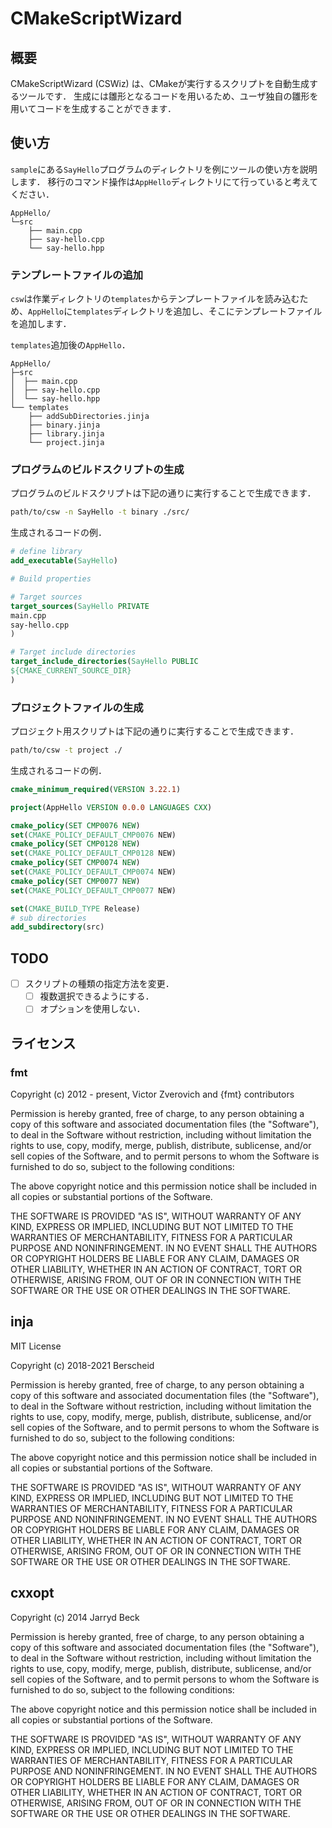 # CMakeScriptWizard

## 概要
CMakeScriptWizard (CSWiz) は、CMakeが実行するスクリプトを自動生成するツールです．
生成には雛形となるコードを用いるため、ユーザ独自の雛形を用いてコードを生成することができます．

## 使い方
`sample`にある`SayHello`プログラムのディレクトリを例にツールの使い方を説明します．
移行のコマンド操作は`AppHello`ディレクトリにて行っていると考えてください．

```
AppHello/
└─src
    ├── main.cpp
    ├── say-hello.cpp
    └── say-hello.hpp
```

### テンプレートファイルの追加
`csw`は作業ディレクトリの`templates`からテンプレートファイルを読み込むため、`AppHello`に`templates`ディレクトリを追加し、そこにテンプレートファイルを追加します．

`templates`追加後の`AppHello`．

```
AppHello/
├─src
│  ├── main.cpp
│  ├── say-hello.cpp
│  └── say-hello.hpp
└── templates
    ├── addSubDirectories.jinja
    ├── binary.jinja
    ├── library.jinja
    └── project.jinja
```

### プログラムのビルドスクリプトの生成
プログラムのビルドスクリプトは下記の通りに実行することで生成できます．

```bash
path/to/csw -n SayHello -t binary ./src/
```

生成されるコードの例．

```CMake
# define library
add_executable(SayHello)

# Build properties

# Target sources
target_sources(SayHello PRIVATE
main.cpp
say-hello.cpp
)

# Target include directories
target_include_directories(SayHello PUBLIC
${CMAKE_CURRENT_SOURCE_DIR}
)
```

### プロジェクトファイルの生成
プロジェクト用スクリプトは下記の通りに実行することで生成できます．

```bash
path/to/csw -t project ./
```

生成されるコードの例．

```CMake
cmake_minimum_required(VERSION 3.22.1)

project(AppHello VERSION 0.0.0 LANGUAGES CXX)

cmake_policy(SET CMP0076 NEW)
set(CMAKE_POLICY_DEFAULT_CMP0076 NEW)
cmake_policy(SET CMP0128 NEW)
set(CMAKE_POLICY_DEFAULT_CMP0128 NEW)
cmake_policy(SET CMP0074 NEW)
set(CMAKE_POLICY_DEFAULT_CMP0074 NEW)
cmake_policy(SET CMP0077 NEW)
set(CMAKE_POLICY_DEFAULT_CMP0077 NEW)

set(CMAKE_BUILD_TYPE Release)
# sub directories
add_subdirectory(src)
```

## TODO
* [ ] スクリプトの種類の指定方法を変更．
  - [ ] 複数選択できるようにする．
  - [ ] オプションを使用しない．

## ライセンス
### fmt
Copyright (c) 2012 - present, Victor Zverovich and {fmt} contributors

Permission is hereby granted, free of charge, to any person obtaining
a copy of this software and associated documentation files (the
"Software"), to deal in the Software without restriction, including
without limitation the rights to use, copy, modify, merge, publish,
distribute, sublicense, and/or sell copies of the Software, and to
permit persons to whom the Software is furnished to do so, subject to
the following conditions:

The above copyright notice and this permission notice shall be
included in all copies or substantial portions of the Software.

THE SOFTWARE IS PROVIDED "AS IS", WITHOUT WARRANTY OF ANY KIND,
EXPRESS OR IMPLIED, INCLUDING BUT NOT LIMITED TO THE WARRANTIES OF
MERCHANTABILITY, FITNESS FOR A PARTICULAR PURPOSE AND
NONINFRINGEMENT. IN NO EVENT SHALL THE AUTHORS OR COPYRIGHT HOLDERS BE
LIABLE FOR ANY CLAIM, DAMAGES OR OTHER LIABILITY, WHETHER IN AN ACTION
OF CONTRACT, TORT OR OTHERWISE, ARISING FROM, OUT OF OR IN CONNECTION
WITH THE SOFTWARE OR THE USE OR OTHER DEALINGS IN THE SOFTWARE.

## inja
MIT License

Copyright (c) 2018-2021 Berscheid

Permission is hereby granted, free of charge, to any person obtaining a copy
of this software and associated documentation files (the "Software"), to deal
in the Software without restriction, including without limitation the rights
to use, copy, modify, merge, publish, distribute, sublicense, and/or sell
copies of the Software, and to permit persons to whom the Software is
furnished to do so, subject to the following conditions:

The above copyright notice and this permission notice shall be included in all
copies or substantial portions of the Software.

THE SOFTWARE IS PROVIDED "AS IS", WITHOUT WARRANTY OF ANY KIND, EXPRESS OR
IMPLIED, INCLUDING BUT NOT LIMITED TO THE WARRANTIES OF MERCHANTABILITY,
FITNESS FOR A PARTICULAR PURPOSE AND NONINFRINGEMENT. IN NO EVENT SHALL THE
AUTHORS OR COPYRIGHT HOLDERS BE LIABLE FOR ANY CLAIM, DAMAGES OR OTHER
LIABILITY, WHETHER IN AN ACTION OF CONTRACT, TORT OR OTHERWISE, ARISING FROM,
OUT OF OR IN CONNECTION WITH THE SOFTWARE OR THE USE OR OTHER DEALINGS IN THE
SOFTWARE.

## cxxopt
Copyright (c) 2014 Jarryd Beck

Permission is hereby granted, free of charge, to any person obtaining a copy
of this software and associated documentation files (the "Software"), to deal
in the Software without restriction, including without limitation the rights
to use, copy, modify, merge, publish, distribute, sublicense, and/or sell
copies of the Software, and to permit persons to whom the Software is
furnished to do so, subject to the following conditions:

The above copyright notice and this permission notice shall be included in
all copies or substantial portions of the Software.

THE SOFTWARE IS PROVIDED "AS IS", WITHOUT WARRANTY OF ANY KIND, EXPRESS OR
IMPLIED, INCLUDING BUT NOT LIMITED TO THE WARRANTIES OF MERCHANTABILITY,
FITNESS FOR A PARTICULAR PURPOSE AND NONINFRINGEMENT. IN NO EVENT SHALL THE
AUTHORS OR COPYRIGHT HOLDERS BE LIABLE FOR ANY CLAIM, DAMAGES OR OTHER
LIABILITY, WHETHER IN AN ACTION OF CONTRACT, TORT OR OTHERWISE, ARISING FROM,
OUT OF OR IN CONNECTION WITH THE SOFTWARE OR THE USE OR OTHER DEALINGS IN
THE SOFTWARE.
